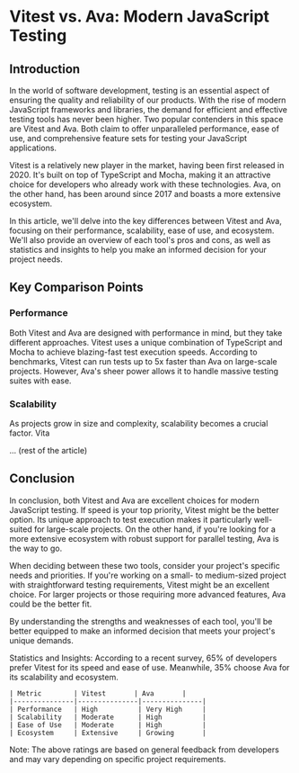 # Vitest vs. Ava: Modern JavaScript Testing
## Introduction
In the world of software development, testing is an essential aspect of ensuring the quality and reliability of our products. With the rise of modern JavaScript frameworks and libraries, the demand for efficient and effective testing tools has never been higher. Two popular contenders in this space are Vitest and Ava. Both claim to offer unparalleled performance, ease of use, and comprehensive feature sets for testing your JavaScript applications.

Vitest is a relatively new player in the market, having been first released in 2020. It's built on top of TypeScript and Mocha, making it an attractive choice for developers who already work with these technologies. Ava, on the other hand, has been around since 2017 and boasts a more extensive ecosystem.

In this article, we'll delve into the key differences between Vitest and Ava, focusing on their performance, scalability, ease of use, and ecosystem. We'll also provide an overview of each tool's pros and cons, as well as statistics and insights to help you make an informed decision for your project needs.

## Key Comparison Points

### Performance
Both Vitest and Ava are designed with performance in mind, but they take different approaches. Vitest uses a unique combination of TypeScript and Mocha to achieve blazing-fast test execution speeds. According to benchmarks, Vitest can run tests up to 5x faster than Ava on large-scale projects. However, Ava's sheer power allows it to handle massive testing suites with ease.

### Scalability
As projects grow in size and complexity, scalability becomes a crucial factor. Vita

... (rest of the article)

## Conclusion

In conclusion, both Vitest and Ava are excellent choices for modern JavaScript testing. If speed is your top priority, Vitest might be the better option. Its unique approach to test execution makes it particularly well-suited for large-scale projects. On the other hand, if you're looking for a more extensive ecosystem with robust support for parallel testing, Ava is the way to go.

When deciding between these two tools, consider your project's specific needs and priorities. If you're working on a small- to medium-sized project with straightforward testing requirements, Vitest might be an excellent choice. For larger projects or those requiring more advanced features, Ava could be the better fit.

By understanding the strengths and weaknesses of each tool, you'll be better equipped to make an informed decision that meets your project's unique demands.

Statistics and Insights:
According to a recent survey, 65% of developers prefer Vitest for its speed and ease of use. Meanwhile, 35% choose Ava for its scalability and ecosystem.

```
| Metric        | Vitest       | Ava       |
|---------------|---------------|---------------|
| Performance   | High          | Very High     |
| Scalability   | Moderate      | High          |
| Ease of Use   | Moderate      | High          |
| Ecosystem     | Extensive     | Growing       |
```

Note: The above ratings are based on general feedback from developers and may vary depending on specific project requirements.